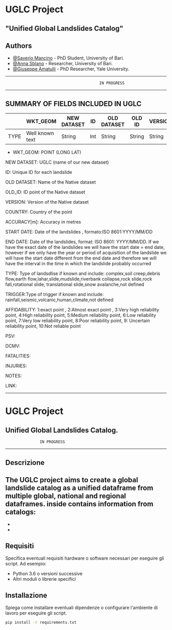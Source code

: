 <p align="center">
  
# UGLC Project
"Unified Global Landslides Catalog"
----------------------------------------------------------------------------------------------------------------

</p>

## Authors
- [@Saverio Mancino](https://github.com/RavyHollow) - PhD Student, University of Bari.
- [@Anna Sblano](https://github.com/Anita2333) - Researcher, University of Bari.
- [@Giuseppe Amatulli](https://github.com/selvaje) - PhD Researcher, Yale University.

----------------------------------------------------------------------------------------------------------------
                                             IN PROGRESS
----------------------------------------------------------------------------------------------------------------

## SUMMARY OF FIELDS INCLUDED IN UGLC

|| WKT_GEOM | NEW DATASET | ID | OLD DATASET | OLD ID | VERSION | COUNTRY | ACCURACY | START DATE | END DATE | TYPE | TRIGGER | AFFIDABILITY | RPSV | DPCM | FATALITIES | INJURIES | NOTES | LINK |
|-|-|-|-|-|-|-|-|-|-|-|-|-|-|-|-|-|-|-|-|
| TYPE | Well known text | String | Int | String | String | String | String | String | Date | Date | String | String | Int | Bool | Bool | Int | Int | String | String |



- WKT_GEOM: POINT (LONG LAT)

NEW DATASET: UGLC (name of our new dataset)

ID: Unique ID for each landslide

OLD DATASET: Name of the Native dataset

OLD_ID: ID point of the Native dataset

VERSION: Version of the Native dataset

COUNTRY: Country of the point

ACCURACY[m]: Accuracy in metres   

START DATE: Date of the landslides , formato:ISO 8601:YYYY/MM/DD

END DATE: Date of the landslides, format: ISO 8601: YYYY/MM/DD. If we have the exact date of the landslides we will have the start date = end date,
however if we only have the year or period of acquisition of the landslide we will have the start date different from the end date and therefore we
will have the interval in the time in which the landslide probably occurred

TYPE: Type of landsdlise if known and include: complex,soil creep,debris flow,earth flow,lahar,slide,mudslide,riverbank collapse,rock slide,rock fall,rotational slide,
translational slide,snow avalanche,not defined

TRIGGER:Type of trigger if known and include: rainfall,seismic,volcanic,human,climate,not defined

AFFIDABILITY: 1:exact point , 2:Almost exact point , 3:Very high reliability point, 4:High reliability point, 5:Medium reliability point, 6:Low reliability point,
7:Very low reliability point, 8:Poor reliability point, 9: Uncertain reliability point, 10:Not reliable point

PSV:

DCMV:

FATALITIES:

INJURIES:

NOTES:

LINK:

--------------------------------------------------------

# UGLC Project

Unified Global Landslides Catalog.
--------------------------------------------------------
                   IN PROGRESS
--------------------------------------------------------

## Descrizione

The UGLC project aims to create a global landslide catalog as a unified dataframe from multiple global, national and regional dataframes.
inside contains information from catalogs:
- 
-
-


## Requisiti

Specifica eventuali requisiti hardware o software necessari per eseguire gli script. Ad esempio:

- Python 3.6 o versioni successive
- Altri moduli o librerie specifici

## Installazione

Spiega come installare eventuali dipendenze o configurare l'ambiente di lavoro per eseguire gli script.

```bash
pip install -r requirements.txt
